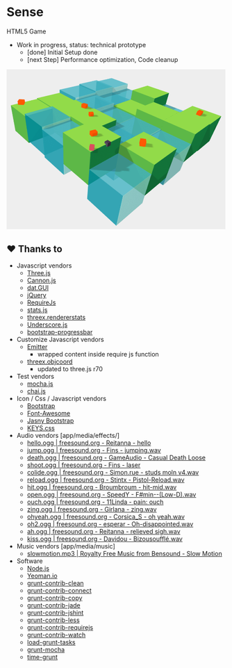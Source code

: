 # Sense
HTML5 Game

- Work in progress, status: technical prototype
  - [done] Initial Setup done
  - [next Step] Performance optimization, Code cleanup

![](https://raw.githubusercontent.com/renmuell/Sense/master/doc/screenshots/001.png)

## &#9829; Thanks to

- Javascript vendors
  - [Three.js](http://threejs.org/)
  - [Cannon.js](http://cannonjs.org/)
  - [dat.GUI](https://code.google.com/p/dat-gui/)
  - [jQuery](http://jquery.com/)
  - [RequireJs](http://requirejs.org/)
  - [stats.js](https://github.com/mrdoob/stats.js/)
  - [threex.rendererstats](https://github.com/jeromeetienne/threex.rendererstats)
  - [Underscore.js](http://underscorejs.org/)
  - [bootstrap-progressbar](https://github.com/geersch/bootstrap-progressbar)
- Customize Javascript vendors
  - [Emitter](https://github.com/component/emitter)
    - wrapped content inside require js function
  - [threex.objcoord](https://github.com/jeromeetienne/threex.objcoord)
    - updated to three.js r70
- Test vendors
  - [mocha.js](https://github.com/mochajs/mocha)
  - [chai.js](https://github.com/chaijs/chai)
- Icon / Css / Javascript vendors
  - [Bootstrap](http://getbootstrap.com/)
  - [Font-Awesome](http://fortawesome.github.io/Font-Awesome/)
  - [Jasny Bootstrap](http://jasny.github.io/bootstrap/)
  - [KEYS.css](https://github.com/michaelhue/keyscss)
- Audio vendors [app/media/effects/]
  - [hello.ogg  | freesound.org - Reitanna - hello](http://www.freesound.org/people/Reitanna/sounds/215393/)
  - [jump.ogg   | freesound.org - Fins - jumping.wav](http://www.freesound.org/people/fins/sounds/146726/)
  - [death.ogg  | freesound.org - GameAudio - Casual Death Loose](http://www.freesound.org/people/GameAudio/sounds/220203/)
  - [shoot.ogg  | freesound.org - Fins - laser](http://www.freesound.org/people/fins/sounds/191594/)
  - [colide.ogg | freesound.org - Simon.rue - studs moln v4.wav](http://www.freesound.org/people/simon.rue/sounds/49966/)
  - [reload.ogg  | freesound.org - Stintx - Pistol-Reload.wav](http://www.freesound.org/people/stintx/sounds/107622/)
  - [hit.ogg     | freesound.org - Broumbroum - hit-mid.wav](http://www.freesound.org/people/broumbroum/sounds/50553/)
  - [open.ogg    | freesound.org - SpeedY - F#min--(Low-D).wav](https://www.freesound.org/people/SpeedY/sounds/8495/)
  - [ouch.ogg    | freesound.org - 11Linda - pain: ouch](https://www.freesound.org/people/11linda/sounds/234039/)
  - [zing.ogg    | freesound.org - Girlana - zing.wav](http://www.freesound.org/people/girlana/sounds/76384/)
  - [ohyeah.ogg  | freesound.org - Corsica_S - oh yeah.wav](http://www.freesound.org/people/Corsica_S/sounds/104709/)
  - [oh2.ogg     | freesound.org - esperar - Oh-disappointed.wav](http://www.freesound.org/people/esperar/sounds/170765/)
  - [ah.ogg      | freesound.org -  Reitanna - relieved sigh.wav](http://www.freesound.org/people/Reitanna/sounds/242909/)
  - [kiss.ogg    | freesound.org - Davidou - Bizousoufflé.wav](http://www.freesound.org/people/davidou/sounds/88450/)
- Music vendors [app/media/music]
  - [slowmotion.mp3 | Royalty Free Music from Bensound - Slow Motion ](http://www.bensound.com/royalty-free-music/track/slow-motion)
- Software
  - [Node.js](http://nodejs.org/)
  - [Yeoman.io](http://yeoman.io/)
  - [grunt-contrib-clean](https://github.com/gruntjs/grunt-contrib-clean)
  - [grunt-contrib-connect](https://github.com/gruntjs/grunt-contrib-connect)
  - [grunt-contrib-copy](https://github.com/gruntjs/grunt-contrib-copy)
  - [grunt-contrib-jade](https://github.com/gruntjs/grunt-contrib-jade)
  - [grunt-contrib-jshint](https://github.com/gruntjs/grunt-contrib-jshint)
  - [grunt-contrib-less](https://github.com/gruntjs/grunt-contrib-less)
  - [grunt-contrib-requirejs](https://github.com/gruntjs/grunt-contrib-requirejs)
  - [grunt-contrib-watch](https://github.com/gruntjs/grunt-contrib-watch)
  - [load-grunt-tasks](https://github.com/sindresorhus/load-grunt-tasks)
  - [grunt-mocha](https://github.com/kmiyashiro/grunt-mocha)
  - [time-grunt](https://github.com/sindresorhus/time-grunt)
